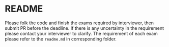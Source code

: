 # README

Please folk the code and finish the exams required by interviewer, then submit PR before the deadline.
If there is any uncertainty in the requirement please contact your interviewer to clarify.
The requirement of each exam please refer to the ```readme.md``` in corresponding folder.